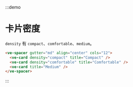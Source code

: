 :::demo

# 卡片密度

`density` 有 `compact`、`comfortable`、`medium`。

```html
<ve-spacer gutter="md" align="center" cols="12">
  <ve-card density="compact" title="Compact" />
  <ve-card density="comfortable" title="Comfortable" />
  <ve-card title="Medium" />
</ve-spacer>
```

:::